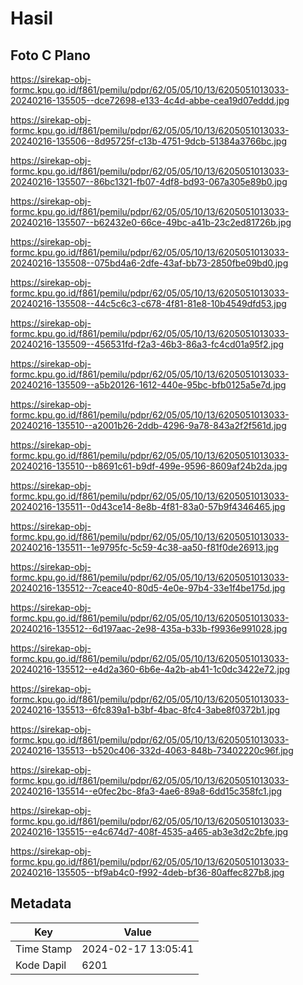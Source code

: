 # Hasil

## Foto C Plano

https://sirekap-obj-formc.kpu.go.id/f861/pemilu/pdpr/62/05/05/10/13/6205051013033-20240216-135505--dce72698-e133-4c4d-abbe-cea19d07eddd.jpg

https://sirekap-obj-formc.kpu.go.id/f861/pemilu/pdpr/62/05/05/10/13/6205051013033-20240216-135506--8d95725f-c13b-4751-9dcb-51384a3766bc.jpg

https://sirekap-obj-formc.kpu.go.id/f861/pemilu/pdpr/62/05/05/10/13/6205051013033-20240216-135507--86bc1321-fb07-4df8-bd93-067a305e89b0.jpg

https://sirekap-obj-formc.kpu.go.id/f861/pemilu/pdpr/62/05/05/10/13/6205051013033-20240216-135507--b62432e0-66ce-49bc-a41b-23c2ed81726b.jpg

https://sirekap-obj-formc.kpu.go.id/f861/pemilu/pdpr/62/05/05/10/13/6205051013033-20240216-135508--075bd4a6-2dfe-43af-bb73-2850fbe09bd0.jpg

https://sirekap-obj-formc.kpu.go.id/f861/pemilu/pdpr/62/05/05/10/13/6205051013033-20240216-135508--44c5c6c3-c678-4f81-81e8-10b4549dfd53.jpg

https://sirekap-obj-formc.kpu.go.id/f861/pemilu/pdpr/62/05/05/10/13/6205051013033-20240216-135509--456531fd-f2a3-46b3-86a3-fc4cd01a95f2.jpg

https://sirekap-obj-formc.kpu.go.id/f861/pemilu/pdpr/62/05/05/10/13/6205051013033-20240216-135509--a5b20126-1612-440e-95bc-bfb0125a5e7d.jpg

https://sirekap-obj-formc.kpu.go.id/f861/pemilu/pdpr/62/05/05/10/13/6205051013033-20240216-135510--a2001b26-2ddb-4296-9a78-843a2f2f561d.jpg

https://sirekap-obj-formc.kpu.go.id/f861/pemilu/pdpr/62/05/05/10/13/6205051013033-20240216-135510--b8691c61-b9df-499e-9596-8609af24b2da.jpg

https://sirekap-obj-formc.kpu.go.id/f861/pemilu/pdpr/62/05/05/10/13/6205051013033-20240216-135511--0d43ce14-8e8b-4f81-83a0-57b9f4346465.jpg

https://sirekap-obj-formc.kpu.go.id/f861/pemilu/pdpr/62/05/05/10/13/6205051013033-20240216-135511--1e9795fc-5c59-4c38-aa50-f81f0de26913.jpg

https://sirekap-obj-formc.kpu.go.id/f861/pemilu/pdpr/62/05/05/10/13/6205051013033-20240216-135512--7ceace40-80d5-4e0e-97b4-33e1f4be175d.jpg

https://sirekap-obj-formc.kpu.go.id/f861/pemilu/pdpr/62/05/05/10/13/6205051013033-20240216-135512--6d197aac-2e98-435a-b33b-f9936e991028.jpg

https://sirekap-obj-formc.kpu.go.id/f861/pemilu/pdpr/62/05/05/10/13/6205051013033-20240216-135512--e4d2a360-6b6e-4a2b-ab41-1c0dc3422e72.jpg

https://sirekap-obj-formc.kpu.go.id/f861/pemilu/pdpr/62/05/05/10/13/6205051013033-20240216-135513--6fc839a1-b3bf-4bac-8fc4-3abe8f0372b1.jpg

https://sirekap-obj-formc.kpu.go.id/f861/pemilu/pdpr/62/05/05/10/13/6205051013033-20240216-135513--b520c406-332d-4063-848b-73402220c96f.jpg

https://sirekap-obj-formc.kpu.go.id/f861/pemilu/pdpr/62/05/05/10/13/6205051013033-20240216-135514--e0fec2bc-8fa3-4ae6-89a8-6dd15c358fc1.jpg

https://sirekap-obj-formc.kpu.go.id/f861/pemilu/pdpr/62/05/05/10/13/6205051013033-20240216-135515--e4c674d7-408f-4535-a465-ab3e3d2c2bfe.jpg

https://sirekap-obj-formc.kpu.go.id/f861/pemilu/pdpr/62/05/05/10/13/6205051013033-20240216-135505--bf9ab4c0-f992-4deb-bf36-80affec827b8.jpg


## Metadata

| Key        | Value               |
| ---------- | ------------------- |
| Time Stamp | 2024-02-17 13:05:41 |
| Kode Dapil | 6201                |



